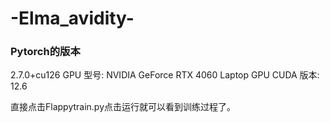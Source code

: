 # -Elma_avidity-
### Pytorch的版本
2.7.0+cu126
GPU 型号: NVIDIA GeForce RTX 4060 Laptop GPU
CUDA 版本: 12.6

直接点击Flappytrain.py点击运行就可以看到训练过程了。
